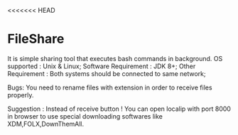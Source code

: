<<<<<<< HEAD
# FileShare
  It is simple sharing tool that executes bash commands in background. 
  OS supported : Unix & Linux;
  Software Requirement : JDK 8+;
  Other Requirement : Both systems should be connected to same network;
  
  Bugs: You need to rename files with extension in order to receive files properly.
        
  Suggestion : Instead of receive button ! You can open localip with port 8000 in browser to use special downloading softwares like XDM,FOLX,DownThemAll. 
        
